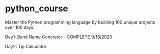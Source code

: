 # python_course

Master the Python programming language by building 100 unique projects over 100 days.

Day1: Band Name Generator - COMPLETE 9/18/2023

Day2: Tip Calculator
